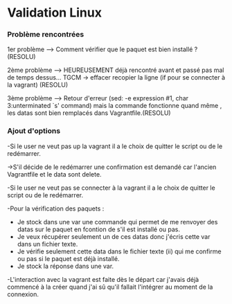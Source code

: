 # Validation Linux
### Problème rencontrées 
<p>1er problème --> Comment vérifier que le paquet est bien installé ? (RESOLU)</p>
<p>2ème problème --> HEUREUSEMENT déjà rencontré avant et passé pas mal de temps dessus...
TGCM -> effacer recopier la ligne (if pour se connecter à la vagrant) (RESOLU)</p>
<p>3ème problème --> Retour d'erreur (sed: -e expression #1, char 3:unterminated `s' command) mais la commande fonctionne quand même
, les datas sont bien remplacés dans Vagrantfile.(RESOLU)</p>

### Ajout d'options
<p>-Si le user ne veut pas up la vagrant il a le choix de quitter le script ou de le redémarrer.</p>
<p>->S'il décide de le redémarrer une confirmation est demandé car l'ancien Vagrantfile et le data sont delete.<p>
<p>-Si le user ne veut pas se connecter à la vagrant il a le choix de quitter le script ou de le redémarrer.</p>
<p>-Pour la vérification des paquets : </p>
<ul>
<li>Je stock dans une var une commande qui permet de me renvoyer des datas sur le paquet en fcontion de s'il est installé ou pas.</li>
<li>Je veux récupérer seulement un de ces datas donc j'écris cette var dans un fichier texte.</li>
<li>Je vérifie seulement cette data dans le fichier texte (ii) qui me confirme ou pas si le paquet est déjà installé.</li>
<li>Je stock la réponse dans une var.</li>
</ul>
<p>-L'interaction avec la vagrant est faite dès le départ car j'avais déjà commencé à la créer quand j'ai sû qu'il fallait l'intégrer au moment de la connexion.</p>